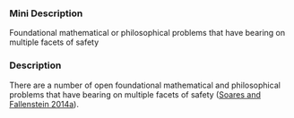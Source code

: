 ### Mini Description

Foundational mathematical or philosophical problems that have bearing on multiple facets of safety

### Description

There are a number of open foundational mathematical and philosophical problems that have bearing on multiple facets of safety ([Soares and Fallenstein 2014a](http://intelligence.org/files/TechnicalAgenda.pdf)).
